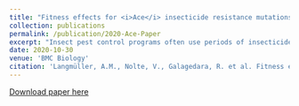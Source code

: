 ```yaml
---
title: "Fitness effects for <i>Ace</i> insecticide resistance mutations are determined by ambient temperature"
collection: publications
permalink: /publication/2020-Ace-Paper
excerpt: "Insect pest control programs often use periods of insecticide treatment with intermittent breaks, to prevent fixing of mutations conferring insecticide resistance. Such mutations are typically costly in an insecticide-free environment, and their frequency is determined by the balance between insecticide treatment and cost of resistance. Ace, a key gene in neuronal signaling, is a prominent target of many insecticides and across several species, three amino acid replacements (I161V, G265A, and F330Y) provide resistance against several insecticides. Because temperature disturbs neuronal signaling homeostasis, we reasoned that the cost of insecticide resistance could be modulated by ambient temperature. Experimental evolution of a natural *Drosophila simulans* population at hot and cold temperature regimes uncovered a surprisingly strong effect of ambient temperature. In the cold temperature regime, the resistance mutations were strongly counter selected (s = − 0.055), but in a hot environment, the fitness costs of resistance mutations were reduced by almost 50% (s = − 0.031). We attribute this unexpected observation to the advantage of the reduced enzymatic activity of resistance mutations in hot environments. We show that fitness costs of insecticide resistance genes are temperature-dependent and suggest that the duration of insecticide-free periods need to be adjusted for different climatic regions to reflect these costs. We suggest that such environment-dependent fitness effects may be more common than previously assumed and pose a major challenge for modeling climate change."
date: 2020-10-30
venue: 'BMC Biology'
citation: 'Langmüller, A.M., Nolte, V., Galagedara, R. et al. Fitness effects for <i>Ace</i> insecticide resistance mutations are determined by ambient temperature. BMC Biol 18, 157 (2020). https://doi.org/10.1186/s12915-020-00882-5'
---
```


[Download paper here](https://bmcbiol.biomedcentral.com/articles/10.1186/s12915-020-00882-5)

